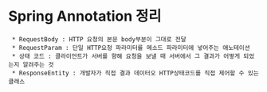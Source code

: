 # Spring Annotation 정리

	 * RequestBody : HTTP 요청의 본문 body부분이 그대로 전달
	 * RequestParam : 단일 HTTP요청 파라미터를 메소드 파라미터에 넣어주는 애노테이션
	 * 상태 코드 : 클라이언트가 서버를 향해 요청을 보낼 때 서버에서 그 결과가 어떻게 되었는지 알려주는 것
	 * ResponseEntity : 개발자가 직접 결과 데이터오 HTTP상태코드를 직접 제어할 수 있는 클래스
